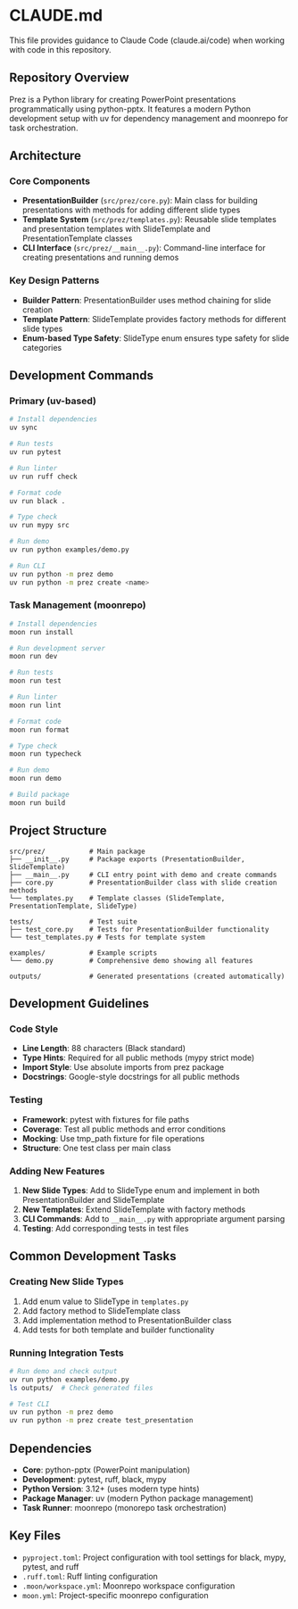 # CLAUDE.md

This file provides guidance to Claude Code (claude.ai/code) when working with code in this repository.

## Repository Overview

Prez is a Python library for creating PowerPoint presentations programmatically using python-pptx. It features a modern Python development setup with uv for dependency management and moonrepo for task orchestration.

## Architecture

### Core Components

- **PresentationBuilder** (`src/prez/core.py`): Main class for building presentations with methods for adding different slide types
- **Template System** (`src/prez/templates.py`): Reusable slide templates and presentation templates with SlideTemplate and PresentationTemplate classes
- **CLI Interface** (`src/prez/__main__.py`): Command-line interface for creating presentations and running demos

### Key Design Patterns

- **Builder Pattern**: PresentationBuilder uses method chaining for slide creation
- **Template Pattern**: SlideTemplate provides factory methods for different slide types
- **Enum-based Type Safety**: SlideType enum ensures type safety for slide categories

## Development Commands

### Primary (uv-based)
```bash
# Install dependencies
uv sync

# Run tests
uv run pytest

# Run linter
uv run ruff check

# Format code
uv run black .

# Type check
uv run mypy src

# Run demo
uv run python examples/demo.py

# Run CLI
uv run python -m prez demo
uv run python -m prez create <name>
```

### Task Management (moonrepo)
```bash
# Install dependencies
moon run install

# Run development server
moon run dev

# Run tests
moon run test

# Run linter
moon run lint

# Format code
moon run format

# Type check
moon run typecheck

# Run demo
moon run demo

# Build package
moon run build
```

## Project Structure

```
src/prez/           # Main package
├── __init__.py     # Package exports (PresentationBuilder, SlideTemplate)
├── __main__.py     # CLI entry point with demo and create commands
├── core.py         # PresentationBuilder class with slide creation methods
└── templates.py    # Template classes (SlideTemplate, PresentationTemplate, SlideType)

tests/              # Test suite
├── test_core.py    # Tests for PresentationBuilder functionality
└── test_templates.py # Tests for template system

examples/           # Example scripts
└── demo.py         # Comprehensive demo showing all features

outputs/            # Generated presentations (created automatically)
```

## Development Guidelines

### Code Style
- **Line Length**: 88 characters (Black standard)
- **Type Hints**: Required for all public methods (mypy strict mode)
- **Import Style**: Use absolute imports from prez package
- **Docstrings**: Google-style docstrings for all public methods

### Testing
- **Framework**: pytest with fixtures for file paths
- **Coverage**: Test all public methods and error conditions
- **Mocking**: Use tmp_path fixture for file operations
- **Structure**: One test class per main class

### Adding New Features

1. **New Slide Types**: Add to SlideType enum and implement in both PresentationBuilder and SlideTemplate
2. **New Templates**: Extend SlideTemplate with factory methods
3. **CLI Commands**: Add to `__main__.py` with appropriate argument parsing
4. **Testing**: Add corresponding tests in test files

## Common Development Tasks

### Creating New Slide Types
1. Add enum value to SlideType in `templates.py`
2. Add factory method to SlideTemplate class
3. Add implementation method to PresentationBuilder class
4. Add tests for both template and builder functionality

### Running Integration Tests
```bash
# Run demo and check output
uv run python examples/demo.py
ls outputs/  # Check generated files

# Test CLI
uv run python -m prez demo
uv run python -m prez create test_presentation
```

## Dependencies

- **Core**: python-pptx (PowerPoint manipulation)
- **Development**: pytest, ruff, black, mypy
- **Python Version**: 3.12+ (uses modern type hints)
- **Package Manager**: uv (modern Python package management)
- **Task Runner**: moonrepo (monorepo task orchestration)

## Key Files

- `pyproject.toml`: Project configuration with tool settings for black, mypy, pytest, and ruff
- `.ruff.toml`: Ruff linting configuration
- `.moon/workspace.yml`: Moonrepo workspace configuration
- `moon.yml`: Project-specific moonrepo configuration